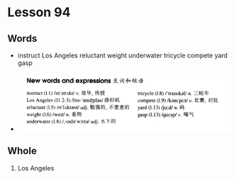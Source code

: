 # Lesson 94

## Words

- instruct Los Angeles reluctant weight underwater tricycle compete yard gasp

- ![Words](../../../Images/Part2/10/words-94.png)

## Whole

1. Los Angeles
